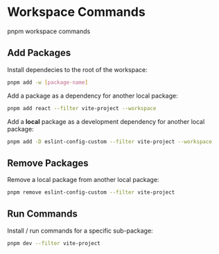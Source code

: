 # Workspace Commands

pnpm workspace commands

## Add Packages

Install dependecies to the root of the workspace:

```bash
pnpm add -w [package-name]
```

Add a package as a dependency for another local package:

```bash
pnpm add react --filter vite-project --workspace
```

Add a **local** package as a development dependency for another local package:

```bash
pnpm add -D eslint-config-custom --filter vite-project --workspace
```

## Remove Packages

Remove a local package from another local package:

```bash
pnpm remove eslint-config-custom --filter vite-project
```

## Run Commands

Install / run commands for a specific sub-package:

```bash
pnpm dev --filter vite-project
```
